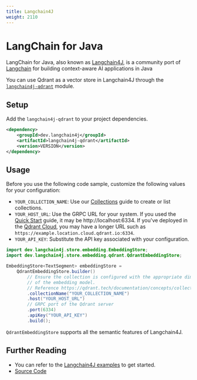 ```yaml
---
title: Langchain4J
weight: 2110
---
```


# LangChain for Java

LangChain for Java, also known as [Langchain4J](https://github.com/langchain4j/langchain4j), is a community port of [Langchain](https://www.langchain.com/) for building context-aware AI applications in Java

You can use Qdrant as a vector store in Langchain4J through the [`langchain4j-qdrant`](https://central.sonatype.com/artifact/dev.langchain4j/langchain4j-qdrant) module.

## Setup

Add the `langchain4j-qdrant` to your project dependencies.

```xml
<dependency>
    <groupId>dev.langchain4j</groupId>
    <artifactId>langchain4j-qdrant</artifactId>
    <version>VERSION</version>
</dependency>
```

## Usage

Before you use the following code sample, customize the following values for your configuration:

- `YOUR_COLLECTION_NAME`: Use our [Collections](/documentation/concepts/collections/) guide to create or
  list collections.
- `YOUR_HOST_URL`: Use the GRPC URL for your system. If you used the [Quick Start](/documentation/quick-start/) guide,
  it may be http://localhost:6334. If you've deployed in the [Qdrant Cloud](/documentation/cloud/), you may have a
  longer URL such as `https://example.location.cloud.qdrant.io:6334`.
- `YOUR_API_KEY`: Substitute the API key associated with your configuration.
```java
import dev.langchain4j.store.embedding.EmbeddingStore;
import dev.langchain4j.store.embedding.qdrant.QdrantEmbeddingStore;

EmbeddingStore<TextSegment> embeddingStore =
    QdrantEmbeddingStore.builder()
        // Ensure the collection is configured with the appropriate dimensions
        // of the embedding model.
        // Reference https://qdrant.tech/documentation/concepts/collections/
        .collectionName("YOUR_COLLECTION_NAME")
        .host("YOUR_HOST_URL")
        // GRPC port of the Qdrant server
        .port(6334)
        .apiKey("YOUR_API_KEY")
        .build();
```

`QdrantEmbeddingStore` supports all the semantic features of Langchain4J. 

## Further Reading

- You can refer to the [Langchain4J examples](https://github.com/langchain4j/langchain4j-examples/) to get started.
- [Source Code](https://github.com/langchain4j/langchain4j/tree/main/langchain4j-qdrant)
